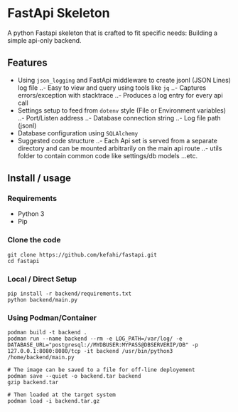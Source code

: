 # FastApi Skeleton

A python Fastapi skeleton that is crafted to fit specific needs: Building a simple api-only backend. 

## Features

- Using `json_logging` and FastApi middleware to create jsonl (JSON Lines) log file 
..- Easy to view and query using tools like `jq`
..- Captures errors/exception with stacktrace
..- Produces a log entry for every api call
- Settings setup to feed from `dotenv` style (File or Environment variables) 
..- Port/Listen address
..- Database connection string
..- Log file path (jsonl)
- Database configuration using `SQLAlchemy`
- Suggested code structure
..- Each Api set is served from a separate directory and can be mounted arbitrarily on the main api route
..- utils folder to contain common code like settings/db models ...etc.

## Install / usage

### Requirements

- Python 3
- Pip

### Clone the code

```
git clone https://github.com/kefahi/fastapi.git
cd fastapi
```

### Local / Direct Setup

```
pip install -r backend/requirements.txt
python backend/main.py
```

### Using Podman/Container

```
podman build -t backend .
podman run --name backend --rm -e LOG_PATH=/var/log/ -e DATABASE_URL="postgresql://MYDBUSER:MYPASS@DBSERVERIP/DB" -p 127.0.0.1:8080:8080/tcp -it backend /usr/bin/python3 /home/backend/main.py

# The image can be saved to a file for off-line deployement
podman save --quiet -o backend.tar backend
gzip backend.tar

# Then loaded at the target system
podman load -i backend.tar.gz
```
